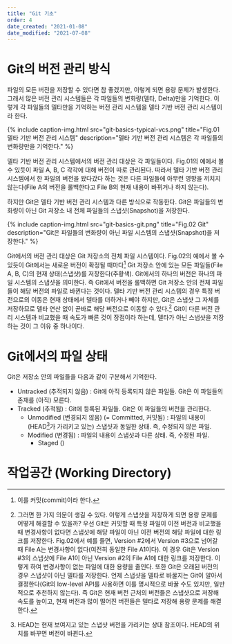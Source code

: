 ```yaml
---
title: "Git 기초"
order: 4
date_created: "2021-01-08"
date_modified: "2021-07-08"
---
```


# Git의 버전 관리 방식

파일의 모든 버전을 저장할 수 있다면 참 좋겠지만, 이렇게 되면 용량 문제가 발생한다. 그래서 많은 버전 관리 시스템들은 각 파일들의 변화량(델타, Delta)만을 기억한다. 이렇게 각 파일들의 델타만을 기억하는 버전 관리 시스템을 델타 기반 버전 관리 시스템이라 한다.

{% include caption-img.html src="git-basics-typical-vcs.png" title="Fig.01 델타 기반 버전 관리 시스템" description="델타 기반 버전 관리 시스템은 각 파일들의 변화량만을 기억한다." %}

델타 기반 버전 관리 시스템에서의 버전 관리 대상은 각 파일들이다. Fig.01의 예에서 볼 수 있듯이 파일 A, B, C 각각에 대해 버전이 따로 관리된다. 따라서 델타 기반 버전 관리 시스템에서 한 파일의 버전을 왔다갔다 하는 것은 다른 파일들에 아무런 영향을 끼치지 않는다(File A의 버전을 롤백한다고 File B의 현재 내용이 바뀌거나 하지 않는다).

하지만 Git은 델타 기반 버전 관리 시스템과 다른 방식으로 작동한다. Git은 파일들의 변화량이 아닌 Git 저장소 내 전체 파일들의 스냅샷(Snapshot)을 저장한다.

{% include caption-img.html src="git-basics-git.png" title="Fig.02 Git" description="Git은 파일들의 변화량이 아닌 파일 시스템의 스냅샷(Snapshot)을 저장한다." %}

Git에서의 버전 관리 대상은 Git 저장소의 전체 파일 시스템이다. Fig.02의 예에서 볼 수 있듯이 Git에서는 새로운 버전이 확정될 때마다[^1] Git 저장소 안에 있는 모든 파일들(File A, B, C)의 현재 상태(스냅샷)를 저장한다(주황색). Git에서의 하나의 버전은 하나의 파일 시스템의 스냅샷을 의미한다. 즉 Git에서 버전을 롤백하면 Git 저장소 안의 전체 파일들이 해당 버전의 파일로 바뀐다는 것이다. 델타 기반 버전 관리 시스템의 경우 특정 버전으로의 이동은 현재 상태에서 델타를 더하거나 빼야 하지만, Git은 스냅샷 그 자체를 저장하므로 델타 연산 없이 곧바로 해당 버전으로 이동할 수 있다.[^2] Git이 다른 버전 관리 시스템과 비교했을 때 속도가 빠른 것이 장점이라 하는데, 델타가 아닌 스냅샷을 저장하는 것이 그 이유 중 하나이다.

[^1]: 이를 커밋(commit)이라 한다.
[^2]: 그러면 한 가지 의문이 생길 수 있다. 이렇게 스냅샷을 저장하게 되면 용량 문제를 어떻게 해결할 수 있을까? 우선 Git은 커밋할 때 특정 파일이 이전 버전과 비교했을 때 변경사항이 없다면 스냅샷에 해당 파일이 아닌 이전 버전의 해당 파일에 대한 링크를 저장한다. Fig.02에서 예를 들면, Version #2에서 Version #3으로 넘어갈 때 File A는 변경사항이 없다(여전히 동일한 File A1이다). 이 경우 Git은 Version #3의 스냅샷에 File A1이 아닌 Version #2의 File A1에 대한 링크를 저장한다. 이렇게 하여 변경사항이 없는 파일에 대한 용량을 줄인다. 또한 Git은 오래된 버전의 경우 스냅샷이 아닌 델타를 저장한다. 언제 스냅샷을 델타로 바꿀지는 Git이 알아서 결정한다(Git의 low-level API를 사용하면 이를 명시적으로 바꿀 수도 있지만, 일반적으로 추천하지 않는다). 즉 Git은 현재 버전 근처의 버전들은 스냅샷으로 저장해 속도를 높이고, 현재 버전과 많이 떨어진 버전들은 델타로 저장해 용량 문제를 해결한다.

# Git에서의 파일 상태

Git은 저장소 안의 파일들을 다음과 같이 구분해서 기억한다.

- Untracked (추적되지 않음) : Git에 아직 등록되지 않은 파일들. Git은 이 파일들의 존재를 (아직) 모른다.
- Tracked (추적됨) : Git에 등록된 파일들. Git은 이 파일들의 버전을 관리한다.
  - Unmodified (변경되지 않음) (= Committed, 커밋됨) : 파일의 내용이 (HEAD[^3]가 가리키고 있는) 스냅샷과 동일한 상태. 즉, 수정되지 않은 파일.
  - Modified (변경됨) : 파일의 내용이 스냅샷과 다른 상태. 즉, 수정된 파일.
    - Staged ()

[^3]: HEAD는 현재 보여지고 있는 스냅샷 버전을 가리키는 상대 참조이다. HEAD의 위치를 바꾸면 버전이 바뀐다.


# 작업공간 (Working Directory)